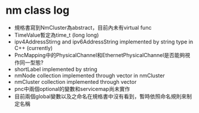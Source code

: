 # nm class log
- 規格書寫到NmCluster為abstract，目前內未有virtual func
- TimeValue暫定為time_t (long long)
- ipv4AddressStirng and ipv6AddressString implemented by string type in C++ (currently)
- PncMapping中的PhysicalChannel和EthernetPhysicalChannel是否能夠視作同一型態?
- shortLabel implemented by string
- nmNode collection implemented through vector in nmCluster 
- nmCluster collection implemented through vector
- pnc中兩個optional的變數和servicemap尚未實作
- 目前兩個global變數<NmConfig>以及<NmInstantiation>之命名在規格書中沒有看到，暫時依照命名規則來制定名稱
